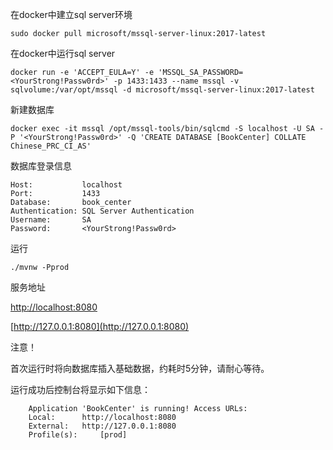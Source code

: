 在docker中建立sql server环境
```
sudo docker pull microsoft/mssql-server-linux:2017-latest
```
在docker中运行sql server
```
docker run -e 'ACCEPT_EULA=Y' -e 'MSSQL_SA_PASSWORD=<YourStrong!Passw0rd>' -p 1433:1433 --name mssql -v sqlvolume:/var/opt/mssql -d microsoft/mssql-server-linux:2017-latest
```
新建数据库
```
docker exec -it mssql /opt/mssql-tools/bin/sqlcmd -S localhost -U SA -P '<YourStrong!Passw0rd>' -Q 'CREATE DATABASE [BookCenter] COLLATE Chinese_PRC_CI_AS'
```
数据库登录信息
```
Host:           localhost
Port:           1433
Database:       book_center
Authentication: SQL Server Authentication
Username:       SA
Password:       <YourStrong!Passw0rd>
```
运行
```
./mvnw -Pprod
```
服务地址

[http://localhost:8080](http://localhost:8080)

[http://127.0.0.1:8080](http://127.0.0.1:8080)

注意！

首次运行时将向数据库插入基础数据，约耗时5分钟，请耐心等待。

运行成功后控制台将显示如下信息：
```
	Application 'BookCenter' is running! Access URLs:
	Local: 		http://localhost:8080
	External: 	http://127.0.0.1:8080
	Profile(s): 	[prod]
```
